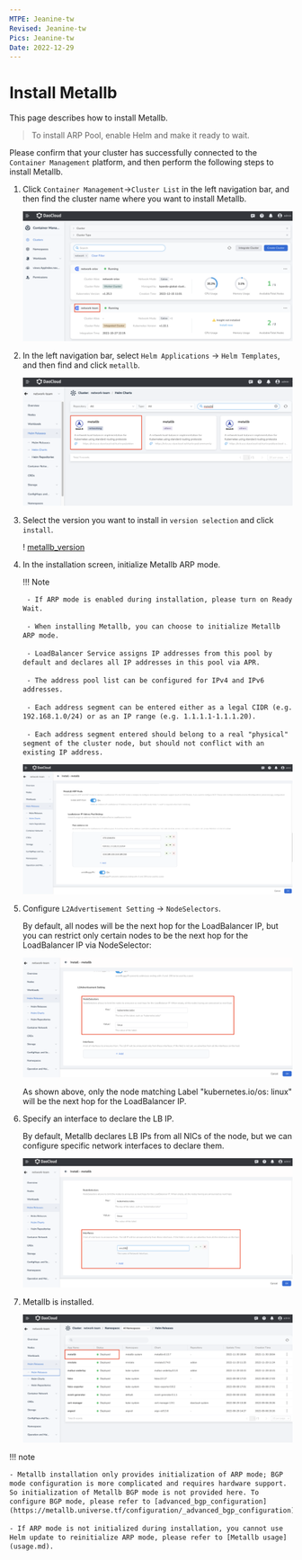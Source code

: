 ```yaml
---
MTPE: Jeanine-tw
Revised: Jeanine-tw
Pics: Jeanine-tw
Date: 2022-12-29
---
```


# Install Metallb

This page describes how to install Metallb.

> To install ARP Pool, enable Helm and make it ready to wait.

Please confirm that your cluster has successfully connected to the `Container Management` platform, and then perform the following steps to install Metallb.

1. Click `Container Management`->`Cluster List` in the left navigation bar, and then find the cluster name where you want to install Metallb.

    ![metallb_cluster](../../images/metallb-cluster.png)

2. In the left navigation bar, select `Helm Applications` -> `Helm Templates`, and then find and click `metallb`.

    ![metallb_repo](../../images/metallb-helm-repo.png)

3. Select the version you want to install in `version selection` and click `install`.

    ! [metallb_version](./../images/metallb-helm-version.png)

4. In the installation screen, initialize Metallb ARP mode.

    !!! Note

        - If ARP mode is enabled during installation, please turn on Ready Wait.

        - When installing Metallb, you can choose to initialize Metallb ARP mode.

        - LoadBalancer Service assigns IP addresses from this pool by default and declares all IP addresses in this pool via APR.

        - The address pool list can be configured for IPv4 and IPv6 addresses.

        - Each address segment can be entered either as a legal CIDR (e.g. 192.168.1.0/24) or as an IP range (e.g. 1.1.1.1-1.1.1.20).

        - Each address segment entered should belong to a real "physical" segment of the cluster node, but should not conflict with an existing IP address.

    ![metallb_ippool](../../images/metallb-ippool.png)

5. Configure `L2Advertisement Setting` -> `NodeSelectors`.

    By default, all nodes will be the next hop for the LoadBalancer IP, but you can restrict only certain nodes to be the next hop for the LoadBalancer IP via NodeSelector:

    ![node_list](../../images/metallb_nodelist.png)

    As shown above, only the node matching Label "kubernetes.io/os: linux" will be the next hop for the LoadBalancer IP.

6. Specify an interface to declare the LB IP.

    By default, Metallb declares LB IPs from all NICs of the node, but we can configure specific network interfaces to declare them.

    ![metallb-interface](../../images/metallb-interface.png)

7. Metallb is installed.

    ![metallb_installed](../../images/metallb-installed.png)

!!! note

    - Metallb installation only provides initialization of ARP mode; BGP mode configuration is more complicated and requires hardware support. So initialization of Metallb BGP mode is not provided here. To configure BGP mode, please refer to [advanced_bgp_configuration](https://metallb.universe.tf/configuration/_advanced_bgp_configuration).

    - If ARP mode is not initialized during installation, you cannot use Helm update to reinitialize ARP mode, please refer to [Metallb usage](usage.md).
